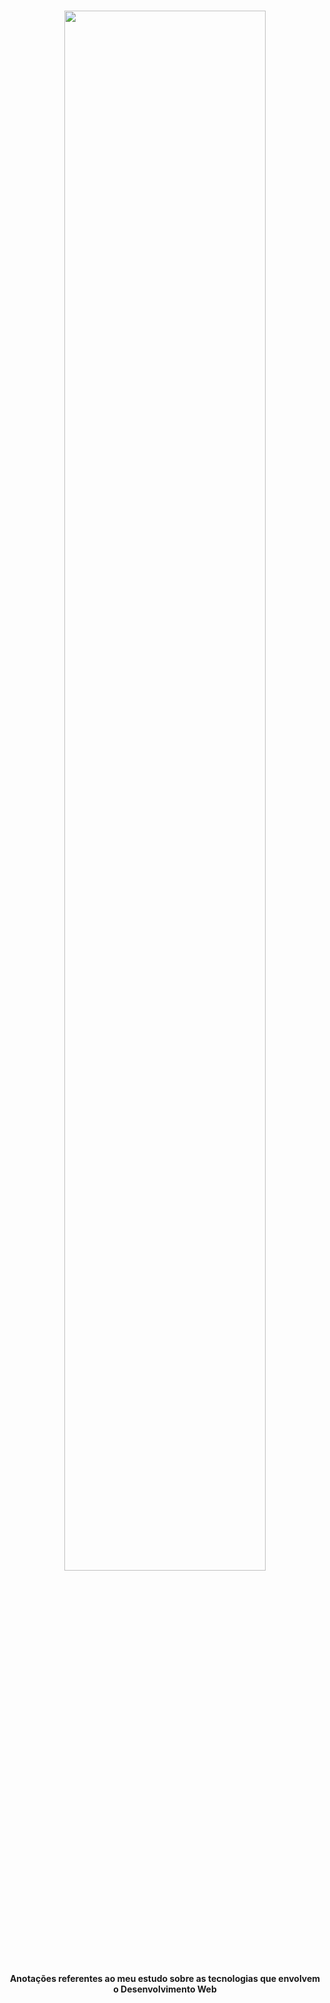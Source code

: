 <div  align="center">
<!-- Top Image and Title -->
<h1>
<img  src="https://i.imgur.com/ZgjxOT4.png"  width="80%"><br/>
</h1>
<!-- Subtitle/Description -->
<h4>Anotações referentes ao meu estudo sobre as tecnologias que envolvem o Desenvolvimento Web</h4>
<p>
</div>
